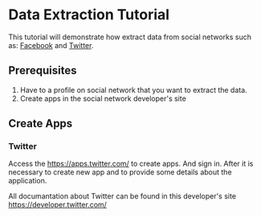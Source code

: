 # Data Extraction Tutorial

This tutorial will demonstrate how extract data from social networks such as: [Facebook](https://www.facebook.com/)  and [Twitter](https://twitter.com/).

## Prerequisites
1. Have to a profile on social network that you want to extract the data.
2. Create apps in the social network developer's site

## Create Apps
### Twitter
Access the https://apps.twitter.com/ to create apps. And sign in. 
After it is necessary to create new app and to provide some details about the application.


All documantation about Twitter can be found in this developer's site https://developer.twitter.com/ 
